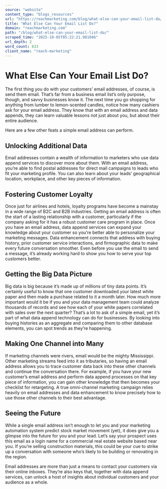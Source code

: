 ```yaml
---
source: "website"
content_type: "blogs_resources"
url: "https://reachmarketing.com/blog/what-else-can-your-email-list-do/"
title: "What Else Can Your Email List Do?"
domain: "reachmarketing.com"
path: "/blog/what-else-can-your-email-list-do/"
scraped_time: "2025-10-05T05:22:21.981046"
url_depth: 2
word_count: 633
client_name: "reach-marketing"
---
```


# What Else Can Your Email List Do?

The first thing you do with your customers’ email addresses, of course, is send them email. That’s far from a business email list’s only purpose, though, and savvy businesses know it. The next time you go shopping for anything from lumber to lemon-scented candles, notice how many cashiers ask for your email address. They know that with an email address and data appends, they can learn valuable lessons not just about you, but about their entire audience.

Here are a few other feats a simple email address can perform.

## Unlocking Additional Data

Email addresses contain a wealth of information to marketers who use data append services to discover more about them. With an email address, you’re able to find postal addresses for direct mail campaigns to leads who fit your marketing profile. You can also learn about your leads’ geographical location, workplace, and other key pieces of information.

## Fostering Customer Loyalty

Once just for airlines and hotels, loyalty programs have become a mainstay in a wide range of B2C and B2B industries. Getting an email address is often the start of a lasting relationship with a customer, particularly if the company asking for it has a robust customer care program in place. Once you have an email address, data append services can expand your knowledge about your customer so you’re better able to personalize your marketing messages. Data enhancement connects that address with buying history, prior customer service interactions, and firmographic data to make every future conversation smoother. Even before you use the email to send a message, it’s already working hard to show you how to serve your top customers better.

## Getting the Big Data Picture

Big data is big because it’s made up of millions of tiny data points. It’s certainly useful to know that one customer downloaded your latest white paper and then made a purchase related to it a month later. How much more important would it be if you and your data management team could analyze thousands of records and see how each of your white papers correlated with sales over the next quarter? That’s a lot to ask of a simple email, yet it’s part of what data append technology can do for businesses. By looking into buying histories as an aggregate and comparing them to other database elements, you can spot trends as they’re happening.

## Making One Channel into Many

If marketing channels were rivers, email would be the mighty Mississippi. Other marketing streams feed into it as tributaries, so having an email address allows you to trace customer data back into these other channels and continue the conversation there. For example, if you have your new customer’s email address and perform data append processes on that key piece of information, you can gain other knowledge that then becomes your checklist for retargeting. A true omni-channel marketing campaign relies heavily on email addresses and data enhancement to know precisely how to use those other channels to their best advantage.

## Seeing the Future

While a single email address isn’t enough to let you and your marketing automation system predict stock market movement (yet), it does give you a glimpse into the future for you and your lead. Let’s say your prospect uses this email as a login name for a commercial real estate website based near you. If you’re selling construction materials, this could be your cue to strike up a conversation with someone who’s likely to be building or renovating in the region.

Email addresses are more than just a means to contact your customers via their online inboxes. They’re also keys that, together with data append services, can unlock a host of insights about individual customers and your audience as a whole.